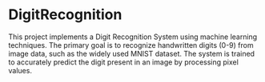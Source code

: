 # DigitRecognition
This project implements a Digit Recognition System using machine learning techniques. The primary goal is to recognize handwritten digits (0-9) from image data, such as the widely used MNIST dataset. The system is trained to accurately predict the digit present in an image by processing pixel values.

